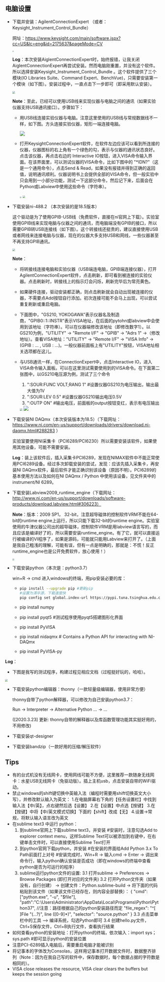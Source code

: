 ## 电脑设置

- 下载并安装：AgilentConnectionExpert （或者： Keysight_Instrument_Control_Bundle）

  网址：https://www.keysight.com/main/software.jspx?cc=US&lc=eng&id=2175637&pageMode=CV

  <img src=".\figures\agilentConnectionExpert.PNG" style="zoom:25%;" />

  **Log**：本次安装AiglentConnectionExpert时，始终报错，让我关闭AiglentConnectionExpert再尝试安装。然而电脑刚重置，并没有这个软件。所以选择安装Keysight_Instrument_Control_Bundle 。这个软件提供了三个模块(IO Libraries Suite、Command Expert、BenchVue)，只需要安装第一个模块（如下图）。安装过程中，一直点击下一步即可（即采用默认安装）。

  <img src=".\figures\keysightInstrumentControlBundle.PNG" style="zoom:50%;" />

  **Note**：至此，已经可以使用USB线来实现仪器与电脑之间的通讯（如果实验仪器支持USB通讯接口）。步骤如下：

  - 用USB线连接实验仪器与电脑。注意这里使用的USB线与常规数据线不一样，如下图。方头连接实验仪器，矩形一端连接电脑。

    <img src=".\figures\usb.png" style="zoom:100%;" />

  - 打开KeysightConnectionExpert软件，在软件左边应该可以看到所连接的仪器，仪器图标的右上角有一个绿色的勾，表示与仪器的通讯状态良好。点击该仪器，再点击右边的 Interactive IO按钮，进入VISA命令输入界面。在该界面里，可以测试仪器的VISA命令，比如下图中的 "*IDN?"（这是一个通用命令），点击Send & Read，如果没有报错并得到正确的返回值，说明通讯顺利。仪器说明书上会提供全部的VISA命令，但一般实验中只会用到一小部分功能，测试一下这部分命令，然后记下来，后面会在Python或Labview中使用这些命令（字符串）。

    <img src=".\figures\interactiveIO.PNG" style="zoom:31.7%;" />

    <img src=".\figures\commandTest_USB.PNG" style="zoom:52%;" />



- 下载安装ni-488.2 （本次安装的是18.5版本）

  这个驱动是为了使用GPIB-USB线（免费软件，直接在ni官网上下载）。实验室使用GPIB线来实现电脑与仪器之间的通讯，而电脑端没有GPIB的接口，所以需要GPIB转USB连接线（如下图）。这个转接线还挺贵的，建议直接使用USB或者网线来连接电脑与仪器，现在的仪器大多支持USB和网线，一些仪器甚至不再支持GPIB通讯。

  <img src=".\figures\gpib_usb.PNG" style="zoom:50%;" />

  **Note**：

  - 将转接线连接电脑和实验仪器（USB端连电脑，GPIB端连接仪器），打开AgilentConnectionExpert软件，点击刷新，即可看到被连接的实验仪器。点击刷新时，转接线上的指示灯会闪烁，刷新完毕后为常亮黄色。

  - 如果硬件连接，驱动安装都正确，则点击刷新就会自动出现被连接的仪器，不需要点Add按钮自行添加。初次连接可能不会马上出现，可以尝试重复刷新或重启电脑。

  - 下面图中，"GS210, YOKOGAWA"表示仪器名及制造商，"GPIB0::1::INSTR"表示VISA地址，在后面的pytohn或labview中会使用到该地址（字符串）。可以在仪器端修改该地址（即修改数字1）。以GS210为例，"UTILITY" -> "Remote I/F" -> "GPIB" -> "Adrs 1" ->（修改地址）。查看VISA地址："UTILITY" -> "Remote I/F" -> "VISA Info" -> (GPIB : ... , USB : ...)。一般仪器前面板上有"UTILITY"按钮，VISA地址相关选项都在这儿。

  - 与USB通讯一样，在ConnectionExpert中，点击Interactive IO，进入VISA命令输入面板。可以在这里测试需要使用到的VISA命令。在下面第二张图中，以GS210电压源为例，测试了三个命令

    1. ":SOUR:FUNC VOLT;RANG 1"  #设置仪器GS210为电压输出，输出最大值为1V
    2. ":SOUR:LEV 0.5"   #设置仪器GS210输出电压0.5V
    3. ":OUTP ON"          #输出电压，前面板的output按钮变红，表示有电压输出

    <img src=".\figures\gpib_connection.PNG" style="zoom:50%;" />

    <img src=".\figures\gs210_command_test.PNG" style="zoom:100%;" />

- 下载安装NI DAQmx（本次安装版本为18.5）（下载网址： https://www.ni.com/en-us/support/downloads/drivers/download.ni-daqmx.html#288283 ）

  实验室要使用NI采集卡（PCI6289/PCI6230）所以需要安装该软件，如果使用其他设备，可能不需要安装。

  **Log**：装上该软件后，插入采集卡PCI6289，发现在NIMAX软件中不能正常使用PCI6289设备。经过多次卸载安装的尝试，发现：应该先插入采集卡，再安装NI DAQmx软件，最后软件才能正确识别该设备（原因不明）。PCI6289的基本使用方法以及如何在NI DAQmx / Python 中使用该设备，见文件夹中的instrument/NI 6289。

- 下载安装Labview2009_runtime_engine（下载网址： http://www.ni.com/en-us/support/downloads/software-products/download.labview.html#306223）

  **Note**：版本：2009 SP1， 32-bit，注意超导磁体的控制软件VRM不能在64-bit的runtime engine上运行，所以只能下载32-bit的runtime engine。实验室使用的牛津仪器公司出的超导磁体，控制软件VRM是用labview语言写的，而且应该是编译好了的，所以需要安装runtime_engine。有了它，就可以直接运行被编译的VI程序了，如果是源码，可能就只能用Labview来打开了。（上面是我自己粗浅的理解，可能有误，但有一点是明确的，那就是：不慌！反正runtime_engine也是公开免费软件，放心使用！）

  <img src=".\figures\VRM.PNG" style="zoom:40%;" />

- 下载安装python（本次是：python3.7）

  win+R -> cmd 进入windows的终端，用pip安装必要的库：

  - ```bash
    pip install --upgrade pip #更新pip
    #设置为清华源，下载速度快
    pip config set global.index-url https://pypi.tuna.tsinghua.edu.cn/simple
    ```
  
  - pip install numpy
  - pip install pyqt5          #测试程序使用pyqt5搭建图形化界面
  - pip install PyVISA 
  -  pip install nidaqmx   # Contains a Python API for interacting with NI-DAQmx 
  -   pip install PyVISA-py
  

**Log**：

- 下图是我写的测试程序，构建过程见相应文档（过程挺好玩的，哈哈）。

<img src=".\figures\myMeasureProgram.PNG" style="zoom:50%;" />



- 下载安装python编辑器：thonny（一款轻量级编辑器，使用非常方便）

  thonny自带了python解释器，可以修改为自己安装python3.7：

  Run -> Interpreter -> Alternative Python ... -> ...

  ([2020.3.23] 更新: thonny自带的解释器以及库函数管理功能其实挺好用的，不用修改)

- 下载安装qt-designer

- 下载安装bandzip（一款好用的压缩/解压软件）



## Tips

- 有的台式机没有无线网卡，使用网线可能不方便，这里推荐一款随身无线网卡：水星USB无线网卡（免驱动版）。插上主机usb，点击安装自带的WiFi驱动。
- 禁止windows的shift键切换中英输入法（编程时需要用shift切换英文大小写），并修改默认输入为英文：
  1.在电脑屏幕右下角的【任务设置栏】中找到输入法【中/英】，点右键然后选【设置】
  2.在【设置】中点选【按键】
  3.在【按键】中将【中/英文模式切换】下面的【shift】改成【无】
  4.设置->常规，将默认输入语言改为英文
- 在sublime text3 中运行 python：
  1. 到sublime官网上下载sublime text3，并安装
      #安装时，注意勾选Add to explorer context menu，这样Sublime Text可以被添加到右键中，在右键单击文件时，可以直接使用Sublime Text打开
  2. 到python官网下载python，并安装
      #在安装的界面给Add Python 3.x To Path前面打上对号
      #安装完成时，Win+R → 输入cmd → Enter → 调出来命令行，输入python确认安装是否成功（即在windows的终端中查看python是否为可运行的程序）
  3. sublime运行python文件的设置:
      3.1 打开sublime  → Preferences → Browse Packages (即打开对应的文件夹)
      3.2 打开Python文件夹（如果没有，自行创建） → 创建文件：Python.sublime-build → 将下面的代码粘贴到该文件（如果该文件已经存在，则内容全部替换）：
  {
  "cmd":["python.exe", "-u", "$file"],
  "path":"C:\\Users\\Administrator\\AppData\\Local\\Programs\\Python\\Python37",  //注意：路径根据自己的python安装路径而定
  "file_regex": "^[ ]File "(...?)", line ([0-9]*)",
  "selector": "source.python"
  }
      3.3 点击菜单栏中的工具 —> 编译系统，勾选Python即可
      3.4 创建hello.py文件，Ctrl+S保存文件，Ctrl+B执行文件，查看执行结果
- 如何查看python的安装地址：打开python的终端，依次输入：import sys；sys.path #即可显示python的安装位置
- 注意PCI-6289插入电脑后，需要重启电脑才能被识别
- 将记事本的字体改为Consolas，这样用记事本打开数据文件时，数据整齐排列（Note：因为在我自己写的软件中，保存数据时，每个数据占据的字符数是相同的）。
-  VISA close releases the resource, VISA clear clears the buffers but keeps the session going 

